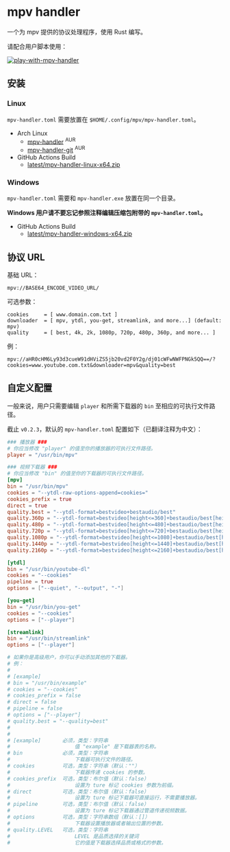 # mpv handler

一个为 mpv 提供的协议处理程序，使用 Rust 编写。

请配合用户脚本使用：

[![play-with-mpv-handler][play-with-mpv-badges]][play-with-mpv-greasyfork ]

## 安装

### Linux

`mpv-handler.toml` 需要放置在 `$HOME/.config/mpv/mpv-handler.toml`。

- Arch Linux
  - [mpv-handler][mpv-handler-download-aur] <sup>AUR</sup>
  - [mpv-handler-git][mpv-handler-download-aur-git] <sup>AUR</sup>
- GitHub Actions Build
  - [latest/mpv-handler-linux-x64.zip][mpv-handler-download-linux]

### Windows

`mpv-handler.toml` 需要和 `mpv-handler.exe` 放置在同一个目录。

**Windows 用户请不要忘记参照注释编辑压缩包附带的 `mpv-handler.toml`。**

- GitHub Actions Build
  - [latest/mpv-handler-windows-x64.zip][mpv-handler-download-windows]

[mpv-handler-download-aur]: https://aur.archlinux.org/packages/mpv-handler/
[mpv-handler-download-aur-git]: https://aur.archlinux.org/packages/mpv-handler-git/
[mpv-handler-download-linux]: https://github.com/akiirui/mpv-handler/releases/latest/download/mpv-handler-linux-x64.zip
[mpv-handler-download-windows]: https://github.com/akiirui/mpv-handler/releases/latest/download/mpv-handler-windows-x64.zip
[play-with-mpv-badges]: https://img.shields.io/badge/dynamic/json?style=for-the-badge&label=play-with-mpv&prefix=v&query=version&url=https%3A%2F%2Fgreasyfork.org%2Fscripts%2F416271.json
[play-with-mpv-greasyfork]: https://greasyfork.org/scripts/416271-play-with-mpv
[play-with-mpv-github]: https://github.com/akiirui/userscript/tree/main/play-with-mpv-handler

## 协议 URL

基础 URL：

```
mpv://BASE64_ENCODE_VIDEO_URL/
```

可选参数：

```
cookies     = [ www.domain.com.txt ]
downloader  = [ mpv, ytdl, you-get, streamlink, and more...] (default: mpv)
quality     = [ best, 4k, 2k, 1080p, 720p, 480p, 360p, and more... ]
```

例：

```
mpv://aHR0cHM6Ly93d3cueW91dHViZS5jb20vd2F0Y2g/dj01cWFwNWFPNGk5QQ==/?cookies=www.youtube.com.txt&downloader=mpv&quality=best
```

## 自定义配置

一般来说，用户只需要编辑 `player` 和所需下载器的 `bin` 至相应的可执行文件路径。

截止 `v0.2.3`，默认的 `mpv-handler.toml` 配置如下（已翻译注释为中文）：

```toml
### 播放器 ###
# 你应当修改 "player" 的值至你的播放器的可执行文件路径。
player = "/usr/bin/mpv"

### 视频下载器 ###
# 你应当修改 "bin" 的值至你的下载器的可执行文件路径。
[mpv]
bin = "/usr/bin/mpv"
cookies = "--ytdl-raw-options-append=cookies="
cookies_prefix = true
direct = true
quality.best = "--ytdl-format=bestvideo+bestaudio/best"
quality.360p = "--ytdl-format=bestvideo[height<=360]+bestaudio/best[height<=360]/best"
quality.480p = "--ytdl-format=bestvideo[height<=480]+bestaudio/best[height<=480]/best"
quality.720p = "--ytdl-format=bestvideo[height<=720]+bestaudio/best[height<=720]/best"
quality.1080p = "--ytdl-format=bestvideo[height<=1080]+bestaudio/best[height<=1080]/best"
quality.1440p = "--ytdl-format=bestvideo[height<=1440]+bestaudio/best[height<=1440]/best"
quality.2160p = "--ytdl-format=bestvideo[height<=2160]+bestaudio/best[height<=2160]/best"

[ytdl]
bin = "/usr/bin/youtube-dl"
cookies = "--cookies"
pipeline = true
options = ["--quiet", "--output", "-"]

[you-get]
bin = "/usr/bin/you-get"
cookies = "--cookies"
options = ["--player"]

[streamlink]
bin = "/usr/bin/streamlink"
options = ["--player"]

# 如果你是高级用户，你可以手动添加其他的下载器。
# 例：
#
# [example]
# bin = "/usr/bin/example"
# cookies = "--cookies"
# cookies_prefix = false
# direct = false
# pipeline = false
# options = ["--player"]
# quality.best = "--quality=best"
#
#
# [example]       必须，类型：字符串
#                     值 "example" 是下载器表的名称。
# bin             必须，类型：字符串
#                     下载器可执行文件的路径。
# cookies         可选，类型：字符串（默认：""）
#                     下载器传递 cookies 的参数。
# cookies_prefix  可选，类型：布尔值（默认：false）
#                     设置为 ture 标记 cookies 参数为前缀。
# direct          可选，类型：布尔值（默认：false）
#                     设置为 ture 标记下载器可直接运行，不需要播放器。
# pipeline        可选，类型：布尔值（默认：false）
#                     设置为 ture 标记下载器通过管道传递视频数据。
# options         可选，类型：字符串数组（默认：[]）
#                     下载器设置播放器或者输出位置的参数。
# quality.LEVEL   可选，类型：字符串
#                     LEVEL 是品质选择的关键词
#                     它的值是下载器选择品质或格式的参数。
```
